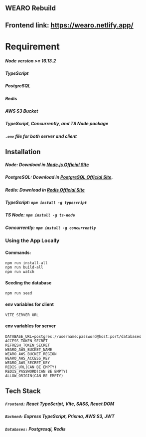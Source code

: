 ## WEARO Rebuild

## Frontend link: https://wearo.netlify.app/

# Requirement

##### Node version >= 16.13.2

##### TypeScript

##### PostgreSQL

##### Redis

##### AWS S3 Bucket

##### TypeScript, Concurrently, and TS Node package

##### `.env` file for both server and client

## Installation

##### Node: Download in [Node.js Official Site](https://nodejs.org/en/)

##### PostgreSQL: Download in [PostgreSQL Official Site](https://www.postgresql.org/download/).

##### Redis: Download in [Redis Official Site](https://redis.io/download/)

##### TypeScript: `npm install -g typescript`

##### TS Node: `npm install -g ts-node`

##### Concurrently: `npm install -g concurrently`

### Using the App Locally

#### Commands:

    npm run install-all
    npm run build-all
    npm run watch

#### Seeding the database

    npm run seed

#### env variables for client

    VITE_SERVER_URL

#### env variables for server

    DATABASE_URL=postgres://username:password@host:port/databases
    ACCESS_TOKEN_SECRET
    REFRESH_TOKEN_SECRET
    WEARO_AWS_BUCKET_NAME
    WEARO_AWS_BUCKET_REGION
    WEARO_AWS_ACCESS_KEY
    WEARO_AWS_SECRET_KEY
    REDIS_URL(CAN BE EMPTY)
    REDIS_PASSWORD(CAN BE EMPTY)
    ALLOW_ORIGIN(CAN BE EMPTY)

## Tech Stack

##### `Frontend:` React TypeScript, Vite, SASS, React DOM

##### `Backend:` Express TypeScript, Prisma, AWS S3, JWT

##### `Databases:` Postgresql, Redis
